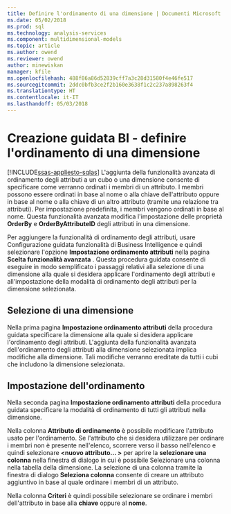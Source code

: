 ```yaml
---
title: Definire l'ordinamento di una dimensione | Documenti Microsoft
ms.date: 05/02/2018
ms.prod: sql
ms.technology: analysis-services
ms.component: multidimensional-models
ms.topic: article
ms.author: owend
ms.reviewer: owend
author: minewiskan
manager: kfile
ms.openlocfilehash: 488f86a86d52839cff7a3c28d31580f4e46fe517
ms.sourcegitcommit: 2ddc0bfb3ce2f2b160e3638f1c2c237a898263f4
ms.translationtype: HT
ms.contentlocale: it-IT
ms.lasthandoff: 05/03/2018
---
```

# <a name="bi-wizard---define-the-ordering-for-a-dimension"></a>Creazione guidata BI - definire l'ordinamento di una dimensione
[!INCLUDE[ssas-appliesto-sqlas](../../includes/ssas-appliesto-sqlas.md)]
  L'aggiunta della funzionalità avanzata di ordinamento degli attributi a un cubo o una dimensione consente di specificare come verranno ordinati i membri di un attributo. I membri possono essere ordinati in base al nome o alla chiave dell'attributo oppure in base al nome o alla chiave di un altro attributo (tramite una relazione tra attributi). Per impostazione predefinita, i membri vengono ordinati in base al nome. Questa funzionalità avanzata modifica l'impostazione delle proprietà **OrderBy** e **OrderByAttributeID** degli attributi in una dimensione.  
  
 Per aggiungere la funzionalità di ordinamento degli attributi, usare Configurazione guidata funzionalità di Business Intelligence e quindi selezionare l'opzione **Impostazione ordinamento attributi** nella pagina **Scelta funzionalità avanzata** . Questa procedura guidata consente di eseguire in modo semplificato i passaggi relativi alla selezione di una dimensione alla quale si desidera applicare l'ordinamento degli attributi e all'impostazione della modalità di ordinamento degli attributi per la dimensione selezionata.  
  
## <a name="selecting-a-dimension"></a>Selezione di una dimensione  
 Nella prima pagina **Impostazione ordinamento attributi** della procedura guidata specificare la dimensione alla quale si desidera applicare l'ordinamento degli attributi. L'aggiunta della funzionalità avanzata dell'ordinamento degli attributi alla dimensione selezionata implica modifiche alla dimensione. Tali modifiche verranno ereditate da tutti i cubi che includono la dimensione selezionata.  
  
## <a name="specifying-ordering"></a>Impostazione dell'ordinamento  
 Nella seconda pagina **Impostazione ordinamento attributi** della procedura guidata specificare la modalità di ordinamento di tutti gli attributi nella dimensione.  
  
 Nella colonna **Attributo di ordinamento** è possibile modificare l'attributo usato per l'ordinamento. Se l'attributo che si desidera utilizzare per ordinare i membri non è presente nell'elenco, scorrere verso il basso nell'elenco e quindi selezionare  **\<nuovo attributo... >** per aprire la **selezionare una colonna** nella finestra di dialogo in cui è possibile Selezionare una colonna nella tabella della dimensione. La selezione di una colonna tramite la finestra di dialogo **Seleziona colonna** consente di creare un attributo aggiuntivo in base al quale ordinare i membri di un attributo.  
  
 Nella colonna **Criteri** è quindi possibile selezionare se ordinare i membri dell'attributo in base alla **chiave** oppure al **nome**.  
  
  
